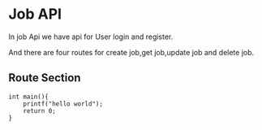 # Job API

In job Api we have api for User login and register.

And there are four routes for create job,get job,update job and delete job.


## Route Section

```#include<stdio.h>
int main(){
    printf("hello world");
    return 0;
}
